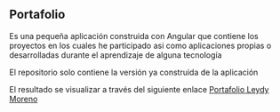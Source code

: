 ## Portafolio

Es una pequeña aplicación construida con Angular que contiene los proyectos en los cuales he participado asi como aplicaciones propias o desarrolladas durante el aprendizaje de alguna tecnología

El repositorio solo contiene la versión ya construida de la aplicación 

El resultado se visualizar a través del siguiente enlace [Portafolio Leydy Moreno](https://leydyk93.github.io/PortfolioLM/#/pages/projects)

